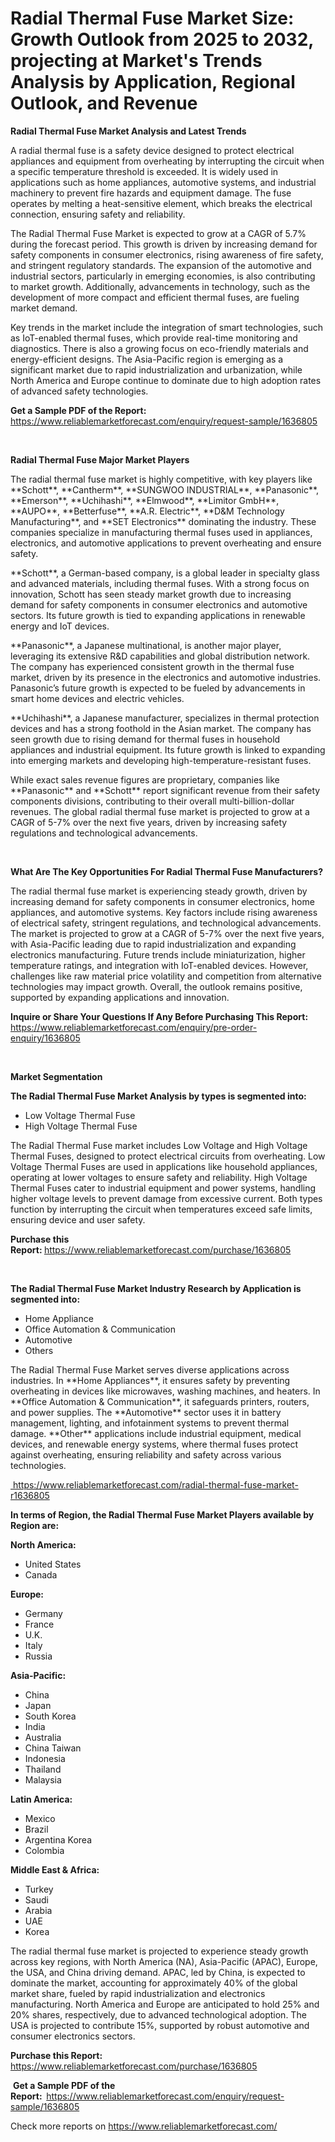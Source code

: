 <p><h1>Radial Thermal Fuse Market Size: Growth Outlook from 2025 to 2032, projecting at Market's Trends Analysis by Application, Regional Outlook, and Revenue</h1></p><p><strong>Radial Thermal Fuse Market Analysis and Latest Trends</strong></p>
<p><p>A radial thermal fuse is a safety device designed to protect electrical appliances and equipment from overheating by interrupting the circuit when a specific temperature threshold is exceeded. It is widely used in applications such as home appliances, automotive systems, and industrial machinery to prevent fire hazards and equipment damage. The fuse operates by melting a heat-sensitive element, which breaks the electrical connection, ensuring safety and reliability.</p><p>The Radial Thermal Fuse Market is expected to grow at a CAGR of 5.7% during the forecast period. This growth is driven by increasing demand for safety components in consumer electronics, rising awareness of fire safety, and stringent regulatory standards. The expansion of the automotive and industrial sectors, particularly in emerging economies, is also contributing to market growth. Additionally, advancements in technology, such as the development of more compact and efficient thermal fuses, are fueling market demand.</p><p>Key trends in the market include the integration of smart technologies, such as IoT-enabled thermal fuses, which provide real-time monitoring and diagnostics. There is also a growing focus on eco-friendly materials and energy-efficient designs. The Asia-Pacific region is emerging as a significant market due to rapid industrialization and urbanization, while North America and Europe continue to dominate due to high adoption rates of advanced safety technologies.</p></p>
<p><strong>Get a Sample PDF of the Report:&nbsp;</strong> <a href="https://www.reliablemarketforecast.com/enquiry/request-sample/1636805?utm_campaign=2247&utm_medium=2&utm_source=Github&utm_content=ia&utm_term=25012025&utm_id=radial-thermal-fuse">https://www.reliablemarketforecast.com/enquiry/request-sample/1636805</a></p>
<p>&nbsp;</p>
<p><strong>Radial Thermal Fuse Major Market Players</strong></p>
<p><p>The radial thermal fuse market is highly competitive, with key players like **Schott**, **Cantherm**, **SUNGWOO INDUSTRIAL**, **Panasonic**, **Emerson**, **Uchihashi**, **Elmwood**, **Limitor GmbH**, **AUPO**, **Betterfuse**, **A.R. Electric**, **D&M Technology Manufacturing**, and **SET Electronics** dominating the industry. These companies specialize in manufacturing thermal fuses used in appliances, electronics, and automotive applications to prevent overheating and ensure safety.</p><p>**Schott**, a German-based company, is a global leader in specialty glass and advanced materials, including thermal fuses. With a strong focus on innovation, Schott has seen steady market growth due to increasing demand for safety components in consumer electronics and automotive sectors. Its future growth is tied to expanding applications in renewable energy and IoT devices.</p><p>**Panasonic**, a Japanese multinational, is another major player, leveraging its extensive R&D capabilities and global distribution network. The company has experienced consistent growth in the thermal fuse market, driven by its presence in the electronics and automotive industries. Panasonic’s future growth is expected to be fueled by advancements in smart home devices and electric vehicles.</p><p>**Uchihashi**, a Japanese manufacturer, specializes in thermal protection devices and has a strong foothold in the Asian market. The company has seen growth due to rising demand for thermal fuses in household appliances and industrial equipment. Its future growth is linked to expanding into emerging markets and developing high-temperature-resistant fuses.</p><p>While exact sales revenue figures are proprietary, companies like **Panasonic** and **Schott** report significant revenue from their safety components divisions, contributing to their overall multi-billion-dollar revenues. The global radial thermal fuse market is projected to grow at a CAGR of 5-7% over the next five years, driven by increasing safety regulations and technological advancements.</p></p>
<p>&nbsp;</p>
<p><strong>What Are The Key Opportunities For Radial Thermal Fuse Manufacturers?</strong></p>
<p><p>The radial thermal fuse market is experiencing steady growth, driven by increasing demand for safety components in consumer electronics, home appliances, and automotive systems. Key factors include rising awareness of electrical safety, stringent regulations, and technological advancements. The market is projected to grow at a CAGR of 5-7% over the next five years, with Asia-Pacific leading due to rapid industrialization and expanding electronics manufacturing. Future trends include miniaturization, higher temperature ratings, and integration with IoT-enabled devices. However, challenges like raw material price volatility and competition from alternative technologies may impact growth. Overall, the outlook remains positive, supported by expanding applications and innovation.</p></p>
<p><strong>Inquire or Share Your Questions If Any Before Purchasing This Report:</strong> <a href="https://www.reliablemarketforecast.com/enquiry/pre-order-enquiry/1636805?utm_campaign=2247&utm_medium=2&utm_source=Github&utm_content=ia&utm_term=25012025&utm_id=radial-thermal-fuse">https://www.reliablemarketforecast.com/enquiry/pre-order-enquiry/1636805</a></p>
<p>&nbsp;</p>
<p><strong>Market Segmentation</strong></p>
<p><strong>The Radial Thermal Fuse Market Analysis by types is segmented into:</strong></p>
<p><ul><li>Low Voltage Thermal Fuse</li><li>High Voltage Thermal Fuse</li></ul></p>
<p><p>The Radial Thermal Fuse market includes Low Voltage and High Voltage Thermal Fuses, designed to protect electrical circuits from overheating. Low Voltage Thermal Fuses are used in applications like household appliances, operating at lower voltages to ensure safety and reliability. High Voltage Thermal Fuses cater to industrial equipment and power systems, handling higher voltage levels to prevent damage from excessive current. Both types function by interrupting the circuit when temperatures exceed safe limits, ensuring device and user safety.</p></p>
<p><strong>Purchase this Report:&nbsp;</strong><a href="https://www.reliablemarketforecast.com/purchase/1636805?utm_campaign=2247&utm_medium=2&utm_source=Github&utm_content=ia&utm_term=25012025&utm_id=radial-thermal-fuse">https://www.reliablemarketforecast.com/purchase/1636805</a></p>
<p>&nbsp;</p>
<p><strong>The Radial Thermal Fuse Market Industry Research by Application is segmented into:</strong></p>
<p><ul><li>Home Appliance</li><li>Office Automation & Communication</li><li>Automotive</li><li>Others</li></ul></p>
<p><p>The Radial Thermal Fuse Market serves diverse applications across industries. In **Home Appliances**, it ensures safety by preventing overheating in devices like microwaves, washing machines, and heaters. In **Office Automation & Communication**, it safeguards printers, routers, and power supplies. The **Automotive** sector uses it in battery management, lighting, and infotainment systems to prevent thermal damage. **Other** applications include industrial equipment, medical devices, and renewable energy systems, where thermal fuses protect against overheating, ensuring reliability and safety across various technologies.</p></p>
<p><a href="https://www.reliablemarketforecast.com/radial-thermal-fuse-market-r1636805?utm_campaign=2247&utm_medium=2&utm_source=Github&utm_content=ia&utm_term=25012025&utm_id=radial-thermal-fuse">&nbsp;https://www.reliablemarketforecast.com/radial-thermal-fuse-market-r1636805</a></p>
<p><strong>In terms of Region, the Radial Thermal Fuse Market Players available by Region are:</strong></p>
<p>
    <p> <strong> North America: </strong>
        <ul>
            <li>United States</li>
            <li>Canada</li>
        </ul>
        </p> 
    <p> <strong> Europe: </strong>
        <ul>
            <li>Germany</li>
            <li>France</li>
            <li>U.K.</li>
            <li>Italy</li>
            <li>Russia</li>
        </ul>
        </p> 
    <p> <strong> Asia-Pacific: </strong>
        <ul>
            <li>China</li>
            <li>Japan</li>
            <li>South Korea</li>
            <li>India</li>
            <li>Australia</li>
            <li>China Taiwan</li>
            <li>Indonesia</li>
            <li>Thailand</li>
            <li>Malaysia</li>
        </ul>
        </p> 
    <p> <strong> Latin America: </strong>
        <ul>
            <li>Mexico</li>
            <li>Brazil</li>
            <li>Argentina Korea</li>
            <li>Colombia</li>
        </ul>
        </p> 
    <p> <strong> Middle East & Africa: </strong>
        <ul>
            <li>Turkey</li>
            <li>Saudi</li>
            <li>Arabia</li>
            <li>UAE</li>
            <li>Korea</li>
        </ul>
    </p>
    </p>
<p><p>The radial thermal fuse market is projected to experience steady growth across key regions, with North America (NA), Asia-Pacific (APAC), Europe, the USA, and China driving demand. APAC, led by China, is expected to dominate the market, accounting for approximately 40% of the global market share, fueled by rapid industrialization and electronics manufacturing. North America and Europe are anticipated to hold 25% and 20% shares, respectively, due to advanced technological adoption. The USA is projected to contribute 15%, supported by robust automotive and consumer electronics sectors.</p></p>
<p><strong>Purchase this Report: </strong><a href="https://www.reliablemarketforecast.com/purchase/1636805?utm_campaign=2247&utm_medium=2&utm_source=Github&utm_content=ia&utm_term=25012025&utm_id=radial-thermal-fuse">https://www.reliablemarketforecast.com/purchase/1636805</a></p>
<p>&nbsp;<strong>Get a Sample PDF of the Report:&nbsp;&nbsp;</strong><a href="https://www.reliablemarketforecast.com/enquiry/request-sample/1636805?utm_campaign=2247&utm_medium=2&utm_source=Github&utm_content=ia&utm_term=25012025&utm_id=radial-thermal-fuse">https://www.reliablemarketforecast.com/enquiry/request-sample/1636805</a></p>
<p><strong></strong></p>
<p>Check more reports on <a href="https://www.reliablemarketforecast.com/?utm_campaign=2247&utm_medium=2&utm_source=Github&utm_content=ia&utm_term=25012025&utm_id=radial-thermal-fuse">https://www.reliablemarketforecast.com/</a></p>